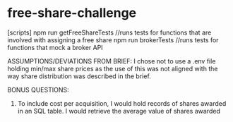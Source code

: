 # free-share-challenge
[scripts] 
npm run getFreeShareTests //runs tests for functions that are involved with assigning a free share
npm run brokerTests //runs tests for functions that mock a broker API


ASSUMPTIONS/DEVIATIONS FROM BRIEF:
I chose not to use a .env file holding min/max share prices as the use of this was not aligned with the way share distribution was described in the brief.

BONUS QUESTIONS:
1. To include cost per acquisition, I would hold records of shares awarded in an SQL table. I would retrieve the average value of shares awarded
